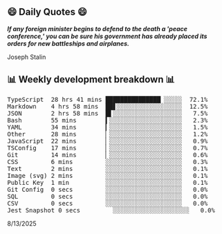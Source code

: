 ## 😄 Daily Quotes 😄

_**If any foreign minister begins to defend to the death a 'peace conference,' you can be sure his government has already placed its orders for new battleships and airplanes.**_

Joseph Stalin



## 📊 Weekly development breakdown 📊

<pre>TypeScript  28 hrs 41 mins ███████████████▏░░░░░  72.1%
Markdown    4 hrs 58 mins  ██▋░░░░░░░░░░░░░░░░░░  12.5%
JSON        2 hrs 58 mins  █▌░░░░░░░░░░░░░░░░░░░   7.5%
Bash        55 mins        ▍░░░░░░░░░░░░░░░░░░░░   2.3%
YAML        34 mins        ▎░░░░░░░░░░░░░░░░░░░░   1.5%
Other       28 mins        ▏░░░░░░░░░░░░░░░░░░░░   1.2%
JavaScript  22 mins        ▏░░░░░░░░░░░░░░░░░░░░   0.9%
TSConfig    17 mins        ▏░░░░░░░░░░░░░░░░░░░░   0.7%
Git         14 mins        ▏░░░░░░░░░░░░░░░░░░░░   0.6%
CSS         6 mins         ░░░░░░░░░░░░░░░░░░░░░   0.3%
Text        2 mins         ░░░░░░░░░░░░░░░░░░░░░   0.1%
Image (svg) 2 mins         ░░░░░░░░░░░░░░░░░░░░░   0.1%
Public Key  1 min          ░░░░░░░░░░░░░░░░░░░░░   0.1%
Git Config  0 secs         ░░░░░░░░░░░░░░░░░░░░░   0.0%
SQL         0 secs         ░░░░░░░░░░░░░░░░░░░░░   0.0%
CSV         0 secs         ░░░░░░░░░░░░░░░░░░░░░   0.0%
Jest Snapshot 0 secs         ░░░░░░░░░░░░░░░░░░░░░   0.0%</pre>

8/13/2025